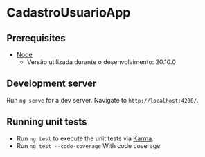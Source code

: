 # CadastroUsuarioApp

## Prerequisites
- [Node](https://nodejs.org/en)
  - Versão utilizada durante o desenvolvimento: 20.10.0

## Development server

Run `ng serve` for a dev server. Navigate to `http://localhost:4200/`.

## Running unit tests
- Run `ng test` to execute the unit tests via [Karma](https://karma-runner.github.io).
- Run `ng test --code-coverage` With code coverage
